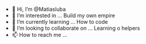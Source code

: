 - 👋 Hi, I’m @Matiasluba
- 👀 I’m interested in ... Build my own empire 
- 🌱 I’m currently learning ... How to code 
- 💞️ I’m looking to collaborate on ... Learning o helpers 
- 📫 How to reach me ...

<!---
Matiasluba/Matiasluba is a ✨ special ✨ repository because its `README.md` (this file) appears on your GitHub profile.
You can click the Preview link to take a look at your changes.
--->
